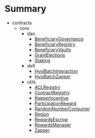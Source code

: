 # Summary
* contracts
  * core
    * dao
      * [BeneficiaryGovernance](docs/core/dao/BeneficiaryGovernance.md)
      * [BeneficiaryRegistry](docs/core/dao/BeneficiaryRegistry.md)
      * [BeneficiaryVaults](docs/core/dao/BeneficiaryVaults.md)
      * [GrantElections](docs/core/dao/GrantElections.md)
      * [Staking](docs/core/dao/Staking.md)
    * defi
      * [HysiBatchInteraction](docs/core/defi/HysiBatchInteraction.md)
      * [HysiBatchZapper](docs/core/defi/HysiBatchZapper.md)
    * utils
      * [ACLRegistry](docs/core/utils/ACLRegistry.md)
      * [ContractRegistry](docs/core/utils/ContractRegistry.md)
      * [KeeperIncentive](docs/core/utils/KeeperIncentive.md)
      * [ParticipationReward](docs/core/utils/ParticipationReward.md)
      * [RandomNumberConsumer](docs/core/utils/RandomNumberConsumer.md)
      * [Region](docs/core/utils/Region.md)
      * [RewardsEscrow](docs/core/utils/RewardsEscrow.md)
      * [RewardsManager](docs/core/utils/RewardsManager.md)
      * [Zapper](docs/core/utils/Zapper.md)
